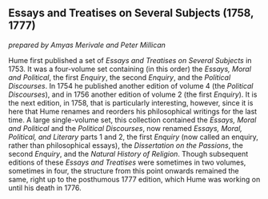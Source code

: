 ## Essays and Treatises on Several Subjects (1758, 1777)

_prepared by Amyas Merivale and Peter Millican_

Hume first published a set of *Essays and Treatises on Several Subjects* in 1753. It was a four-volume set containing (in this order) the *Essays, Moral and Political*, the first *Enquiry*, the second *Enquiry*, and the *Political Discourses*. In 1754 he published another edition of volume 4 (the *Political Discourses*), and in 1756 another edition of volume 2 (the first *Enquiry*). It is the next edition, in 1758, that is particularly interesting, however, since it is here that Hume renames and reorders his philosophical writings for the last time. A large single-volume set, this collection contained the *Essays, Moral and Political* and the *Political Discourses*, now renamed *Essays, Moral, Political, and Literary* parts 1 and 2, the first *Enquiry* (now called an enquiry, rather than philosophical essays), the *Dissertation on the Passions*, the second *Enquiry*, and the *Natural History of Religion*. Though subsequent editions of these *Essays and Treatises* were sometimes in two volumes, sometimes in four, the structure from this point onwards remained the same, right up to the posthumous 1777 edition, which Hume was working on until his death in 1776.
